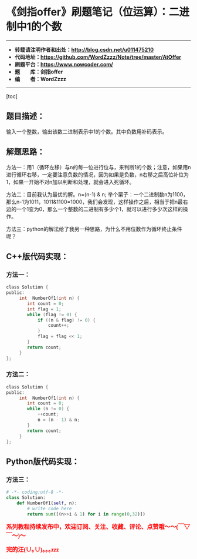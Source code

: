 # 《剑指offer》刷题笔记（位运算）：二进制中1的个数

----------

- **转载请注明作者和出处：http://blog.csdn.net/u011475210**
- **代码地址：https://github.com/WordZzzz/Note/tree/master/AtOffer**
- **刷题平台：https://www.nowcoder.com/**
- **题&emsp;&emsp;库：剑指offer**
- **编&emsp;&emsp;者：WordZzzz**

----------

[toc]

## 题目描述：
输入一个整数，输出该数二进制表示中1的个数。其中负数用补码表示。

## 解题思路：
方法一：用1（循环左移）与n的每一位进行位与，来判断1的个数；注意，如果用n进行循环右移，一定要注意负数的情况，因为如果是负数，n右移之后高位补位为1，如果一开始不对n加以判断和处理，就会进入死循环。

方法二：目前我认为最优的解。n=(n-1) & n; 
举个栗子：一个二进制数n为1100，那么n-1为1011，1011&1100=1000，我们会发现，这样操作之后，相当于把n最右边的一个1变为0，那么一个整数的二进制有多少个1，就可以进行多少次这样的操作。

方法三：python的解法给了我另一种思路，为什么不用位数作为循环终止条件呢？

## C++版代码实现：

### 方法一：

```c
class Solution {
public:
     int  NumberOf1(int n) {
        int count = 0;
        int flag = 1;
        while (flag != 0) {
            if ((n & flag) != 0) {
                count++;
            }
            flag = flag << 1;
        }
        return count;
     }
};
```

### 方法二：

```c
class Solution {
public:
     int  NumberOf1(int n) {
        int count = 0;
        while (n != 0) {
            ++count;
            n = (n - 1) & n;
        }
        return count;
     }
};
```

## Python版代码实现：

### 方法三：

```python
# -*- coding:utf-8 -*-
class Solution:
    def NumberOf1(self, n):
        # write code here
        return sum([(n>>i & 1) for i in range(0,32)])
```

**<font color="red" size=3 face="仿宋">系列教程持续发布中，欢迎订阅、关注、收藏、评论、点赞哦～～(￣▽￣～)～</font>**

**<font color="red" size=3 face="仿宋">完的汪(∪｡∪)｡｡｡zzz</font>**